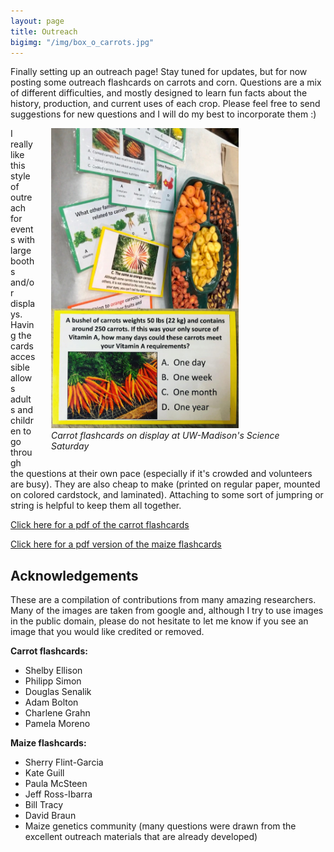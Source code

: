```yaml
---
layout: page
title: Outreach
bigimg: "/img/box_o_carrots.jpg"
---
```


Finally setting up an outreach page! Stay tuned for updates, but for now posting some outreach flashcards on carrots and corn. Questions are a mix of different difficulties, and mostly designed to learn fun facts about the history, production, and current uses of each crop. Please feel free to send suggestions for new questions and I will do my best to incorporate them :) 

<figure>
<div style="float: right; padding-left: 25px; padding-bottom: 25px">
	<img src="/img/carrot_outreach.png" width="300" alt="carrot outreach">
	<figcaption><i>Carrot flashcards on display at UW-Madison's Science Saturday</i></figcaption>
</div>
</figure>

I really like this style of outreach for events with large booths and/or displays. Having the cards accessible allows adults and children to go through the questions at their own pace (especially if it's crowded and volunteers are busy). They are also cheap to make (printed on regular paper, mounted on colored cardstock, and laminated). Attaching to some sort of jumpring or string is helpful to keep them all together. 

[Click here for a pdf of the carrot flashcards](docs/carrot_flashcards.pdf)  

[Click here for a pdf version of the maize flashcards](docs/maize_flashcards.pdf)

## Acknowledgements
These are a compilation of contributions from many amazing researchers. Many of the images are taken from google and, although I try to use images in the public domain, please do not hesitate to let me know if you see an image that you would like credited or removed. 

**Carrot flashcards:**
* Shelby Ellison  
* Philipp Simon  
* Douglas Senalik  
* Adam Bolton  
* Charlene Grahn 
* Pamela Moreno  

**Maize flashcards:** 
* Sherry Flint-Garcia  
* Kate Guill  
* Paula McSteen  
* Jeff Ross-Ibarra  
* Bill Tracy  
* David Braun  
* Maize genetics community (many questions were drawn from the excellent outreach materials that are already developed) 


